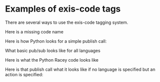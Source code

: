 # Examples of exis-code tags

There are several ways to use the exis-code tagging system.

Here is a missing code name
<exis-code lang="python" name="Missing" action="publish"></exis-code>

Here is how Python looks for a simple publish call:
<exis-code lang="python" name="Pub/Sub Basic" action="publish"></exis-code>

What basic pub/sub looks like for all languages
<exis-code name="Pub/Sub Basic"></exis-code>

Here is what the Python Racey code looks like
<exis-code lang="python" name="Pub/Sub OOO Racey"></exis-code>

Here is that publish call what it looks like if no language is specified but an action is specified:
<exis-code name="Pub/Sub Basic" action="publish"></exis-code>

